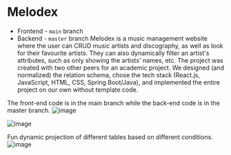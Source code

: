 # Melodex
- Frontend - `main` branch
- Backend - `master` branch
Melodex is a music management website where the user can CRUD music artists and discography, as well as look for their favourite artists. They can also dynamically filter an artist's attributes, such as only showing the artists' names, etc.
The project was created with two other peers for an academic project. We designed (and normalized) the relation schema, chose the tech stack (React.js, JavaScript, HTML, CSS, Spring Boot/Java), and implemented the entire project on our own without template code.

The front-end code is in the main branch while the back-end code is in the master branch.
![image](https://github.com/TammieLiang/Melodex/assets/63375678/d13a0af0-4144-4493-a367-be2427243b12)

![image](https://github.com/TammieLiang/Melodex/assets/63375678/7bc65ca3-1b15-4afb-97e2-28f4a29cd2fc)

Fun dynamic projection of different tables based on different conditions.
![image](https://github.com/TammieLiang/Melodex/assets/63375678/086672ee-0bab-432f-be6c-89b6beef3e9c)

